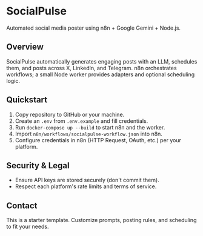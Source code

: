 # SocialPulse

Automated social media poster using n8n + Google Gemini + Node.js.

## Overview
SocialPulse automatically generates engaging posts with an LLM, schedules them, and posts across X, LinkedIn, and Telegram. n8n orchestrates workflows; a small Node worker provides adapters and optional scheduling logic.

## Quickstart
1. Copy repository to GitHub or your machine.
2. Create an `.env` from `.env.example` and fill credentials.
3. Run `docker-compose up --build` to start n8n and the worker.
4. Import `n8n/workflows/socialpulse-workflow.json` into n8n.
5. Configure credentials in n8n (HTTP Request, OAuth, etc.) per your platform.

## Security & Legal
- Ensure API keys are stored securely (don't commit them).
- Respect each platform's rate limits and terms of service.

## Contact
This is a starter template. Customize prompts, posting rules, and scheduling to fit your needs.
